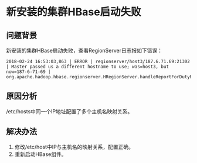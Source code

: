 # 新安装的集群HBase启动失败<a name="mrs_03_0144"></a>

## 问题背景<a name="zh-cn_topic_0167276450_sf76e408f8ea44020bf3de33c280bc079"></a>

新安装的集群HBase启动失败，查看RegionServer日志报如下错误：

```
2018-02-24 16:53:03,863 | ERROR | regionserver/host3/187.6.71.69:21302 | Master passed us a different hostname to use; was=host3, but now=187-6-71-69 | org.apache.hadoop.hbase.regionserver.HRegionServer.handleReportForDutyResponse(HRegionServer.java:1386)
```

## 原因分析<a name="zh-cn_topic_0167276450_s2d857902554344b38f9d1ff9130b2ce3"></a>

/etc/hosts中同一个IP地址配置了多个主机名映射关系。

## 解决办法<a name="zh-cn_topic_0167276450_section1455043221018"></a>

1.  修改/etc/host中IP与主机名的映射关系，配置正确。
2.  重新启动HBase组件。

